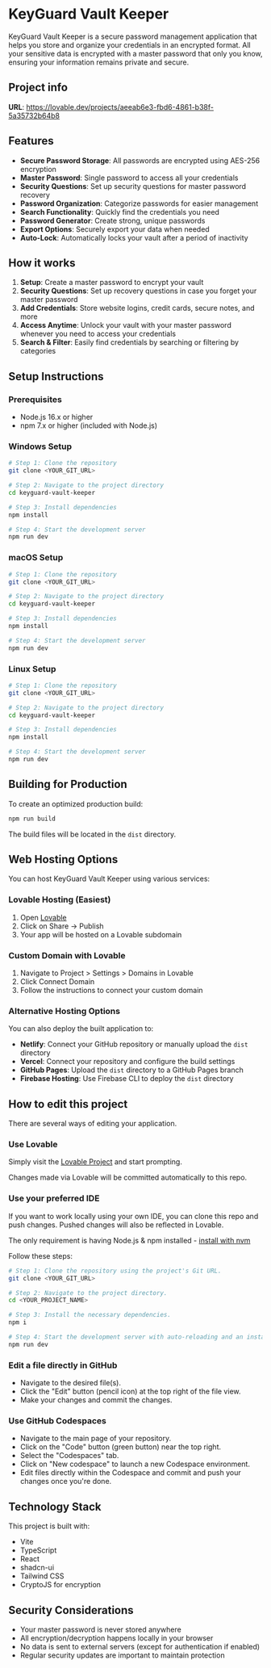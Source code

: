 
# KeyGuard Vault Keeper

KeyGuard Vault Keeper is a secure password management application that helps you store and organize your credentials in an encrypted format. All your sensitive data is encrypted with a master password that only you know, ensuring your information remains private and secure.

## Project info

**URL**: https://lovable.dev/projects/aeeab6e3-fbd6-4861-b38f-5a35732b64b8

## Features

- **Secure Password Storage**: All passwords are encrypted using AES-256 encryption
- **Master Password**: Single password to access all your credentials
- **Security Questions**: Set up security questions for master password recovery
- **Password Organization**: Categorize passwords for easier management
- **Search Functionality**: Quickly find the credentials you need
- **Password Generator**: Create strong, unique passwords
- **Export Options**: Securely export your data when needed
- **Auto-Lock**: Automatically locks your vault after a period of inactivity

## How it works

1. **Setup**: Create a master password to encrypt your vault
2. **Security Questions**: Set up recovery questions in case you forget your master password
3. **Add Credentials**: Store website logins, credit cards, secure notes, and more
4. **Access Anytime**: Unlock your vault with your master password whenever you need to access your credentials
5. **Search & Filter**: Easily find credentials by searching or filtering by categories

## Setup Instructions

### Prerequisites

- Node.js 16.x or higher
- npm 7.x or higher (included with Node.js)

### Windows Setup

```sh
# Step 1: Clone the repository
git clone <YOUR_GIT_URL>

# Step 2: Navigate to the project directory
cd keyguard-vault-keeper

# Step 3: Install dependencies
npm install

# Step 4: Start the development server
npm run dev
```

### macOS Setup

```sh
# Step 1: Clone the repository
git clone <YOUR_GIT_URL>

# Step 2: Navigate to the project directory
cd keyguard-vault-keeper

# Step 3: Install dependencies
npm install

# Step 4: Start the development server
npm run dev
```

### Linux Setup

```sh
# Step 1: Clone the repository
git clone <YOUR_GIT_URL>

# Step 2: Navigate to the project directory
cd keyguard-vault-keeper

# Step 3: Install dependencies
npm install

# Step 4: Start the development server
npm run dev
```

## Building for Production

To create an optimized production build:

```sh
npm run build
```

The build files will be located in the `dist` directory.

## Web Hosting Options

You can host KeyGuard Vault Keeper using various services:

### Lovable Hosting (Easiest)

1. Open [Lovable](https://lovable.dev/projects/aeeab6e3-fbd6-4861-b38f-5a35732b64b8)
2. Click on Share -> Publish
3. Your app will be hosted on a Lovable subdomain

### Custom Domain with Lovable

1. Navigate to Project > Settings > Domains in Lovable
2. Click Connect Domain
3. Follow the instructions to connect your custom domain

### Alternative Hosting Options

You can also deploy the built application to:

- **Netlify**: Connect your GitHub repository or manually upload the `dist` directory
- **Vercel**: Connect your repository and configure the build settings
- **GitHub Pages**: Upload the `dist` directory to a GitHub Pages branch
- **Firebase Hosting**: Use Firebase CLI to deploy the `dist` directory

## How to edit this project

There are several ways of editing your application.

### Use Lovable

Simply visit the [Lovable Project](https://lovable.dev/projects/aeeab6e3-fbd6-4861-b38f-5a35732b64b8) and start prompting.

Changes made via Lovable will be committed automatically to this repo.

### Use your preferred IDE

If you want to work locally using your own IDE, you can clone this repo and push changes. Pushed changes will also be reflected in Lovable.

The only requirement is having Node.js & npm installed - [install with nvm](https://github.com/nvm-sh/nvm#installing-and-updating)

Follow these steps:

```sh
# Step 1: Clone the repository using the project's Git URL.
git clone <YOUR_GIT_URL>

# Step 2: Navigate to the project directory.
cd <YOUR_PROJECT_NAME>

# Step 3: Install the necessary dependencies.
npm i

# Step 4: Start the development server with auto-reloading and an instant preview.
npm run dev
```

### Edit a file directly in GitHub

- Navigate to the desired file(s).
- Click the "Edit" button (pencil icon) at the top right of the file view.
- Make your changes and commit the changes.

### Use GitHub Codespaces

- Navigate to the main page of your repository.
- Click on the "Code" button (green button) near the top right.
- Select the "Codespaces" tab.
- Click on "New codespace" to launch a new Codespace environment.
- Edit files directly within the Codespace and commit and push your changes once you're done.

## Technology Stack

This project is built with:

- Vite
- TypeScript
- React
- shadcn-ui
- Tailwind CSS
- CryptoJS for encryption

## Security Considerations

- Your master password is never stored anywhere
- All encryption/decryption happens locally in your browser
- No data is sent to external servers (except for authentication if enabled)
- Regular security updates are important to maintain protection
